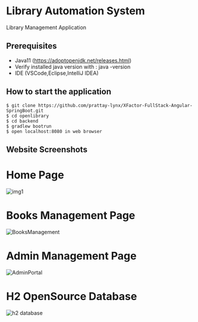 # Library Automation System
Library Management Application


## Prerequisites

 - Java11 (https://adoptopenjdk.net/releases.html)
 - Verify installed java version with : java -version
 - IDE (VSCode,Eclipse,IntelliJ IDEA)




## How to start the application
```
$ git clone https://github.com/prattay-lynx/XFactor-FullStack-Angular-SpringBoot.git
$ cd openlibrary
$ cd backend
$ gradlew bootrun
$ open localhost:8080 in web browser
```
## Website Screenshots
# Home Page
![img1](https://github.com/prattay-lynx/XFactor-FullStack-Angular-SpringBoot/assets/108654103/c484d684-af83-42c8-8427-1291d37e37cf)
# Books Management Page
![BooksManagement](https://github.com/prattay-lynx/XFactor-FullStack-Angular-SpringBoot/assets/108654103/5afaa86e-e360-4bf2-884c-98f79de7f18b)
# Admin Management Page
![AdminPortal](https://github.com/prattay-lynx/XFactor-FullStack-Angular-SpringBoot/assets/108654103/ad1b6535-dd27-4153-9dac-3aa7e094e11d)
# H2 OpenSource Database
![h2 database](https://github.com/prattay-lynx/XFactor-FullStack-Angular-SpringBoot/assets/108654103/1d841494-2ec5-4c31-a74d-5e3cb77225cd)

  
